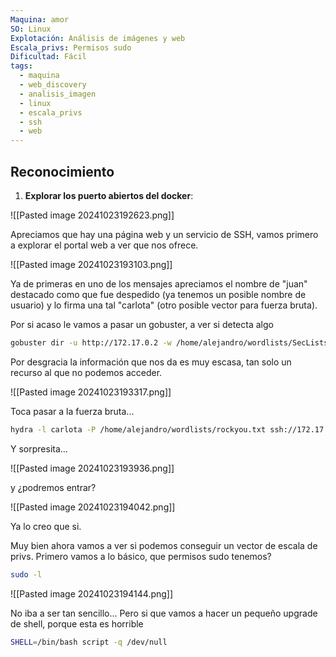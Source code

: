 ```yaml
---
Maquina: amor
SO: Linux
Explotación: Análisis de imágenes y web
Escala_privs: Permisos sudo
Dificultad: Fácil
tags:
  - maquina
  - web_discovery
  - analisis_imagen
  - linux
  - escala_privs
  - ssh
  - web
---
```

## Reconocimiento

1. **Explorar los puerto abiertos del docker**: 

![[Pasted image 20241023192623.png]]

Apreciamos que hay una página web y un servicio de SSH, vamos primero a explorar el portal web a ver que nos ofrece.

![[Pasted image 20241023193103.png]]

Ya de primeras en uno de los mensajes apreciamos el nombre de "juan" destacado como que fue despedido (ya tenemos un posible nombre de usuario) y lo firma una tal "carlota" (otro posible vector para fuerza bruta).

Por si acaso le vamos a pasar un gobuster, a ver si detecta algo

```bash 
gobuster dir -u http://172.17.0.2 -w /home/alejandro/wordlists/SecLists/Discovery/Web-Content/directory-list-2.3-big.txt -x .php,.py,.js,.txt
```

Por desgracia la información que nos da es muy escasa, tan solo un recurso al que no podemos acceder.

![[Pasted image 20241023193317.png]]

Toca pasar a la fuerza bruta...

```bash 
hydra -l carlota -P /home/alejandro/wordlists/rockyou.txt ssh://172.17.0.2
```

Y sorpresita...

![[Pasted image 20241023193936.png]]

y ¿podremos entrar?

![[Pasted image 20241023194042.png]]

Ya lo creo que si.

Muy bien ahora vamos a ver si podemos conseguir un vector de escala de privs. Primero vamos a lo básico, que permisos sudo tenemos?

```bash 
sudo -l
```

![[Pasted image 20241023194144.png]]

No iba a ser tan sencillo... Pero si que vamos a hacer un pequeño upgrade de shell, porque esta es horrible

```bash 
SHELL=/bin/bash script -q /dev/null
```

